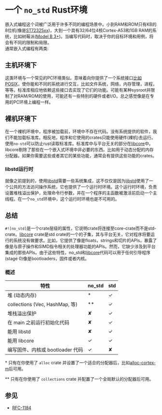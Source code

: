 # 一个 `no_std` Rust环境

嵌入式编程这个词被广泛用于许多不同的编程场景中。小到RAM和ROM只有KB的8位机(像是[ST72325xx](https://www.st.com/resource/en/datasheet/st72325j6.pdf))，大到一个具有32/64位4核Cortex-A53和1GB RAM的系统，比如树莓派([Model B 3+](https://en.wikipedia.org/wiki/Raspberry_Pi#Specifications))。当编写代码时，取决于你的目标环境和用例，将会有不同的限制和局限。<br>
通常嵌入式编程有两类:

## 主机环境下

这类环境与一个常见的PC环境类似。意味着向你提供了一个系统接口[比如 POSIX](https://en.wikipedia.org/wiki/POSIX)，使你能和不同的系统进行交互，比如文件系统，网络，内存管理，进程，等等。标准库相应地依赖这些接口去实现了它们的功能。可能有某种sysroot并限制了对RAM/ROM的使用，可能还有一些特别的硬件或者I/O。总之感觉像是在专用的PC环境上编程一样。

## 裸机环境下

在一个裸机环境中，程序被加载前，环境中不存在代码。没有系统提供的软件，我们不能加载标准库。相反地，程序和它使用的crates只能使用硬件(裸机)去运行。使用`no-std`可以防止rust读取标准库。标准库中与平台无关的部分在[libcore](https://doc.rust-lang.org/core/)中。libcore剔除了那些在一个嵌入式环境中非必要的东西。比如用于动态分配的内存分配器。如果你需要这些或者其它的某些功能，通常会有提供这些功能的crates。

### libstd运行时

就像之前提到的，使用[libstd](https://doc.rust-lang.org/std/)需要一些系统集成，这不仅仅是因为[libstd](https://doc.rust-lang.org/std/)使用了一个公共的方法访问操作系统，它也提供了一个运行时环境。这个运行时环境，负责设置堆栈溢出保护，处理命令行参数，并在一个程序的主函数被激活前启动一个主线程。在一个`no_std`环境中，这个运行时环境也是不可用的。

## 总结
`#![no_std]`是一个crate层级的属性，它说明crate将连接至core-crate而不是std-crate。[libcore](https://doc.rust-lang.org/core/) crate是std crate的一个的子集，其与平台无关，它对程序将要运行的系统没有做要求。比如，它提供了像是floats，strings和切片的APIs，暴露了像是与原子操作和SIMD指令相关的处理器功能的APIs。然而，它缺少涉及到平台集成的那些APIs。由于这些特性，no_std和[libcore](https://doc.rust-lang.org/core/)代码可以用于任何引导程序(stage 0)像是bootloaders，固件或者内核。

### 概述

| 特性                                                      | no\_std | std |
|-----------------------------------------------------------|--------|-----|
| 堆 (动态内存)                                               |   *    |  ✓  |
| collections (Vec, HashMap, 等)                             |  **    |  ✓  |
| 堆栈溢出保护                                                |   ✘    |  ✓  |
| 在 main 之前运行初始化代码                                   |   ✘    |  ✓  |
| 能用 libstd                                                |   ✘    |  ✓  |
| 能用 libcore                                                |   ✓    |  ✓  |
| 编写固件、内核或 bootloader 代码                              |   ✓    |  ✘  |

\* 只有在你使用了 `alloc` crate 并设置了一个适合的分配器后，比如[alloc-cortex-m]后可用。

\** 只有在你使用了 `collections` crate 并配置了一个全局默认的分配器后可用。

[alloc-cortex-m]: https://github.com/rust-embedded/alloc-cortex-m

## 参见
* [RFC-1184](https://github.com/rust-lang/rfcs/blob/master/text/1184-stabilize-no_std.md)
